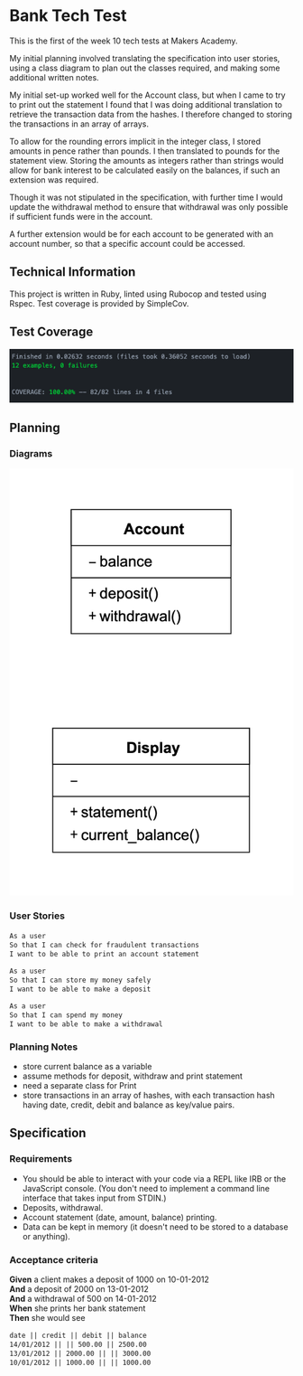 # Bank Tech Test

This is the first of the week 10 tech tests at Makers Academy.

My initial planning involved translating the specification into user stories, using a class diagram to plan out the classes required, and making some additional written notes.

My initial set-up worked well for the Account class, but when I came to try to print out the statement I found that I was doing additional translation to retrieve the transaction data from the hashes.  I therefore changed to storing the transactions in an array of arrays.

To allow for the rounding errors implicit in the integer class, I stored amounts in pence rather than pounds.  I then translated to pounds for the statement view.  Storing the amounts as integers rather than strings would allow for bank interest to be calculated easily on the balances, if such an extension was required.

Though it was not stipulated in the specification, with further time I would update the withdrawal method to ensure that withdrawal was only possible if sufficient funds were in the account.

A further extension would be for each account to be generated with an account number, so that a specific account could be accessed.

## Technical Information
This project is written in Ruby, linted using Rubocop and tested using Rspec.  Test coverage is provided by SimpleCov.

## Test Coverage
![Test coverage](/images/Test_coverage.png)

## Planning
### Diagrams
![Class diagram](/images/Class_diagram.png)

### User Stories
```
As a user
So that I can check for fraudulent transactions
I want to be able to print an account statement
```
```
As a user
So that I can store my money safely
I want to be able to make a deposit
```
```
As a user
So that I can spend my money
I want to be able to make a withdrawal
```

### Planning Notes
* store current balance as a variable
* assume methods for deposit, withdraw and print statement
* need a separate class for Print
* store transactions in an array of hashes, with each transaction hash having date, credit, debit and balance as key/value pairs.

## Specification

### Requirements

* You should be able to interact with your code via a REPL like IRB or the JavaScript console.  (You don't need to implement a command line interface that takes input from STDIN.)
* Deposits, withdrawal.
* Account statement (date, amount, balance) printing.
* Data can be kept in memory (it doesn't need to be stored to a database or anything).

### Acceptance criteria

**Given** a client makes a deposit of 1000 on 10-01-2012  
**And** a deposit of 2000 on 13-01-2012  
**And** a withdrawal of 500 on 14-01-2012  
**When** she prints her bank statement  
**Then** she would see

```
date || credit || debit || balance
14/01/2012 || || 500.00 || 2500.00
13/01/2012 || 2000.00 || || 3000.00
10/01/2012 || 1000.00 || || 1000.00
```
